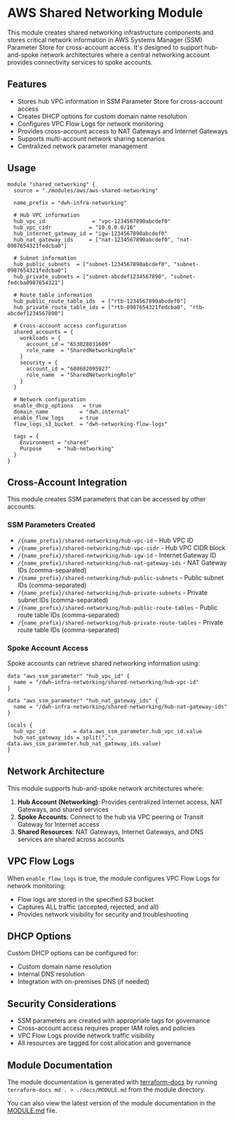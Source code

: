 # AWS Shared Networking Module

This module creates shared networking infrastructure components and stores critical network information in AWS Systems Manager (SSM) Parameter Store for cross-account access. It's designed to support hub-and-spoke network architectures where a central networking account provides connectivity services to spoke accounts.

## Features

- Stores hub VPC information in SSM Parameter Store for cross-account access
- Creates DHCP options for custom domain name resolution
- Configures VPC Flow Logs for network monitoring
- Provides cross-account access to NAT Gateways and Internet Gateways
- Supports multi-account network sharing scenarios
- Centralized network parameter management

## Usage

```hcl
module "shared_networking" {
  source = "./modules/aws/aws-shared-networking"

  name_prefix = "dwh-infra-networking"

  # Hub VPC information
  hub_vpc_id               = "vpc-1234567890abcdef0"
  hub_vpc_cidr            = "10.0.0.0/16"
  hub_internet_gateway_id = "igw-1234567890abcdef0"
  hub_nat_gateway_ids     = ["nat-1234567890abcdef0", "nat-0987654321fedcba0"]

  # Subnet information
  hub_public_subnets  = ["subnet-1234567890abcdef0", "subnet-0987654321fedcba0"]
  hub_private_subnets = ["subnet-abcdef1234567890", "subnet-fedcba0987654321"]

  # Route table information
  hub_public_route_table_ids  = ["rtb-1234567890abcdef0"]
  hub_private_route_table_ids = ["rtb-0987654321fedcba0", "rtb-abcdef1234567890"]

  # Cross-account access configuration
  shared_accounts = {
    workloads = {
      account_id = "653028031609"
      role_name  = "SharedNetworkingRole"
    }
    security = {
      account_id = "608682095927"
      role_name  = "SharedNetworkingRole"
    }
  }

  # Network configuration
  enable_dhcp_options   = true
  domain_name          = "dwh.internal"
  enable_flow_logs     = true
  flow_logs_s3_bucket  = "dwh-networking-flow-logs"

  tags = {
    Environment = "shared"
    Purpose     = "hub-networking"
  }
}
```

## Cross-Account Integration

This module creates SSM parameters that can be accessed by other accounts:

### SSM Parameters Created

- `/{name_prefix}/shared-networking/hub-vpc-id` - Hub VPC ID
- `/{name_prefix}/shared-networking/hub-vpc-cidr` - Hub VPC CIDR block
- `/{name_prefix}/shared-networking/hub-igw-id` - Internet Gateway ID
- `/{name_prefix}/shared-networking/hub-nat-gateway-ids` - NAT Gateway IDs (comma-separated)
- `/{name_prefix}/shared-networking/hub-public-subnets` - Public subnet IDs (comma-separated)
- `/{name_prefix}/shared-networking/hub-private-subnets` - Private subnet IDs (comma-separated)
- `/{name_prefix}/shared-networking/hub-public-route-tables` - Public route table IDs (comma-separated)
- `/{name_prefix}/shared-networking/hub-private-route-tables` - Private route table IDs (comma-separated)

### Spoke Account Access

Spoke accounts can retrieve shared networking information using:

```hcl
data "aws_ssm_parameter" "hub_vpc_id" {
  name = "/dwh-infra-networking/shared-networking/hub-vpc-id"
}

data "aws_ssm_parameter" "hub_nat_gateway_ids" {
  name = "/dwh-infra-networking/shared-networking/hub-nat-gateway-ids"
}

locals {
  hub_vpc_id         = data.aws_ssm_parameter.hub_vpc_id.value
  hub_nat_gateway_ids = split(",", data.aws_ssm_parameter.hub_nat_gateway_ids.value)
}
```

## Network Architecture

This module supports hub-and-spoke network architectures where:

1. **Hub Account (Networking)**: Provides centralized Internet access, NAT Gateways, and shared services
2. **Spoke Accounts**: Connect to the hub via VPC peering or Transit Gateway for Internet access
3. **Shared Resources**: NAT Gateways, Internet Gateways, and DNS services are shared across accounts

## VPC Flow Logs

When `enable_flow_logs` is true, the module configures VPC Flow Logs for network monitoring:

- Flow logs are stored in the specified S3 bucket
- Captures ALL traffic (accepted, rejected, and all)
- Provides network visibility for security and troubleshooting

## DHCP Options

Custom DHCP options can be configured for:

- Custom domain name resolution
- Internal DNS resolution
- Integration with on-premises DNS (if needed)

## Security Considerations

- SSM parameters are created with appropriate tags for governance
- Cross-account access requires proper IAM roles and policies
- VPC Flow Logs provide network traffic visibility
- All resources are tagged for cost allocation and governance

## Module Documentation

The module documentation is generated with [terraform-docs](https://github.com/terraform-docs/terraform-docs)
by running `terraform-docs md . > ./docs/MODULE.md` from the module directory.

You can also view the latest version of the module documentation in the [MODULE.md](./docs/MODULE.md) file.
